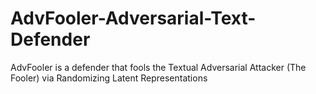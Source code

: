 # AdvFooler-Adversarial-Text-Defender
AdvFooler is a defender that fools the Textual Adversarial Attacker (The Fooler) via Randomizing Latent Representations
